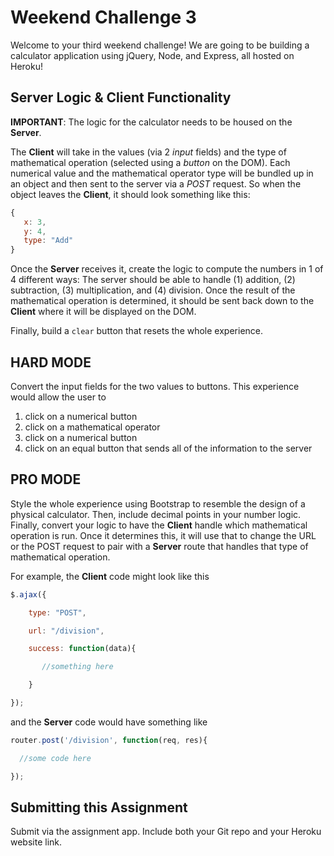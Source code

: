 # Weekend Challenge 3

Welcome to your third weekend challenge!
We are going to be building a calculator application using jQuery, Node, and Express, all hosted on Heroku!

## Server Logic & Client Functionality
**IMPORTANT**: The logic for the calculator needs to be housed on the **Server**.

The **Client** will take in the values (via 2 _input_ fields) and the type of mathematical operation (selected using a _button_ on the DOM). Each numerical value and the mathematical operator type will be bundled up in an object and then sent to the server via a _POST_ request. So when the object leaves the **Client**, it should look something like this:

```javascript
{
   x: 3,
   y: 4,
   type: "Add"
}
```

Once the **Server** receives it, create the logic to compute the numbers in 1 of 4 different ways: The server should be able to handle (1) addition, (2) subtraction, (3) multiplication, and (4) division. Once the result of the mathematical operation is determined, it should be sent back down to the **Client** where it will be displayed on the DOM.

Finally, build a `clear` button that resets the whole experience.

## HARD MODE

Convert the input fields for the two values to buttons. This experience would allow the user to

1. click on a numerical button
2. click on a mathematical operator
3. click on a numerical button
4. click on an equal button that sends all of the information to the server

## PRO MODE

Style the whole experience using Bootstrap to resemble the design of a physical calculator. Then, include decimal points in your number logic. Finally, convert your logic to have the **Client** handle which mathematical operation is run. Once it determines this, it will use that to change the URL or the POST request to pair with a **Server** route that handles that type of mathematical operation.

For example, the **Client** code might look like this

```javascript
$.ajax({

    type: "POST",

    url: "/division",

    success: function(data){

       //something here

    }

});
```

and the **Server** code would have something like

```javascript
router.post('/division', function(req, res){

  //some code here

});
```

## Submitting this Assignment
Submit via the assignment app. Include both your Git repo and your Heroku website link.
